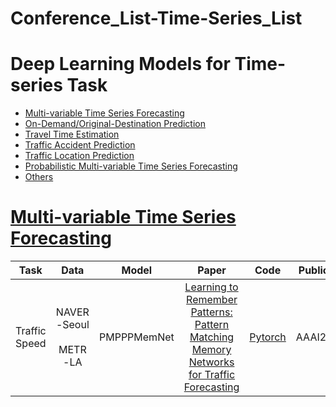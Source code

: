 # Conference_List-Time-Series_List


# Deep Learning Models for Time-series Task

- <a href = "#Multi--variable-Time-Series-Forecasting">Multi-variable Time Series Forecasting</a>
- <a href = "#On--Demand/Original--Destination-Prediction">On-Demand/Original-Destination Prediction</a>
- <a href = "#Travel-Time-Estimation">Travel Time Estimation</a>
- <a href = "#Traffic-Accident-Prediction">Traffic Accident Prediction</a>
- <a href = "#Traffic-Location-Prediction">Traffic Location Prediction</a>
- <a href = "#Probabilistic-Multi--variable-Time-Series-Forecasting">Probabilistic Multi-variable Time Series Forecasting</a>
- <a href = "#Others">Others</a>



# [Multi-variable Time Series Forecasting](#content)
|         Task  |                    Data                         |         Model     |          Paper       |     Code     |       Publication       |
| :-----------: | :---------------------------------------------: | :---------------: | :------------------: | ----------- | ---------------------- |
| Traffic Speed |  <div style="width: 40pt">NAVER-Seoul <div> <br>  METR-LA   |         PMPPPMemNet         | [Learning to Remember Patterns: Pattern Matching Memory Networks for Traffic Forecasting](https://openreview.net/forum?id=wwDg3bbYBIq) | [Pytorch](https://github.com/HyunWookL/PM-MemNet) | AAAI2022/A 




